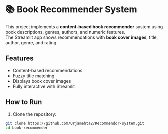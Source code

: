 # 📚 Book Recommender System

This project implements a **content-based book recommender** system using book descriptions, genres, authors, and numeric features.  
The Streamlit app shows recommendations with **book cover images**, title, author, genre, and rating.

## Features
- Content-based recommendations
- Fuzzy title matching
- Displays book cover images
- Fully interactive with Streamlit

## How to Run

1. Clone the repository:

```bash
git clone https://github.com/Urjamehta2/Recommendor-system.git
cd book-recommender
